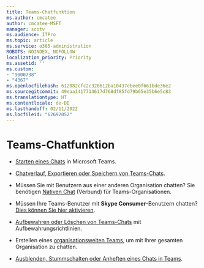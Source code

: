 ```yaml
---
title: Teams-Chatfunktion
ms.author: cmcatee
author: cmcatee-MSFT
manager: scotv
ms.audience: ITPro
ms.topic: article
ms.service: o365-administration
ROBOTS: NOINDEX, NOFOLLOW
localization_priority: Priority
ms.assetid: ''
ms.custom:
- "9000738"
- "4367"
ms.openlocfilehash: 612082cfc2c326612ba10437ebee0f661bde36e2
ms.sourcegitcommit: 49eaa1417714617d768df85fd79b65e35b6e5c83
ms.translationtype: HT
ms.contentlocale: de-DE
ms.lasthandoff: 02/11/2022
ms.locfileid: "62692052"
---
```

# <a name="teams-chat-functionality"></a>Teams-Chatfunktion

- [Starten eines Chats](https://support.office.com/article/start-a-chat-in-teams-0c71b32b-c050-4930-a887-5afbe742b3d8) in Microsoft Teams.

- [Chatverlauf, Exportieren oder Speichern von Teams-Chats](https://docs.microsoft.com/alchemyinsights/chat-history-in-microsoft-teams).

- Müssen Sie mit Benutzern aus einer anderen Organisation chatten? Sie benötigen [Nativen Chat](https://docs.microsoft.com/microsoftteams/native-chat-for-external-users) (Verbund) für Teams-Organisationen.

- Müssen Ihre Teams-Benutzer mit **Skype Consumer**-Benutzern chatten? [Dies können Sie hier aktivieren](https://docs.microsoft.com/microsoftteams/manage-external-access#step-1---enable-your-organization-to-communicate-with-another-teams-organization). 

- [Aufbewahren oder Löschen von Teams-Chats](https://docs.microsoft.com/microsoftteams/retention-policies) mit Aufbewahrungsrichtlinien.

- Erstellen eines [organisationsweiten Teams](https://docs.microsoft.com/microsoftteams/create-an-org-wide-team), um mit Ihrer gesamten Organisation zu chatten.

- [Ausblenden, Stummschalten oder Anheften eines Chats in Teams](https://support.office.com/article/hide-mute-or-pin-a-chat-in-teams-9aee02ef-713d-495b-8a73-9762d8e4b066).
